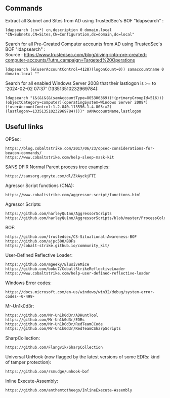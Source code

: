 ## Commands
Extract all Subnet and Sites from AD using TrustedSec's BOF "ldapsearch" :
```
ldapsearch (cn=*) cn,description 0 domain.local "CN=Subnets,CN=Sites,CN=Configuration,dc=domain,dc=local"
```
Search for all Pre-Created Computer accounts from AD using TrustedSec's BOF "ldapsearch" :  
Source : https://www.trustedsec.com/blog/diving-into-pre-created-computer-accounts/?utm_campaign=Targeted%20Operations
```
ldapsearch (&(userAccountControl=4128)(logonCount=0)) samaccountname 0 domain.local ""
```
Search for all enabled Windows Server 2008 that their lastlogon is >= to '2024-02-02 07:37' (133513510232969784):
```
ldapsearch "(&(&(&(&(samAccountType=805306369)(!(primaryGroupId=516)))(objectCategory=computer)(operatingSystem=Windows Server 2008*)(!userAccountControl:1.2.840.113556.1.4.803:=2)(lastlogon>=133513510232969784))))" sAMAccountName,lastlogon
```
## Useful links
OPSec:
```
https://blog.cobaltstrike.com/2017/06/23/opsec-considerations-for-beacon-commands/
https://www.cobaltstrike.com/help-sleep-mask-kit
```
SANS DFIR Normal Parent process tree examples:
```
https://sansorg.egnyte.com/dl/ZkAyckjFTI
```
Agressor Script functions (CNA):
```
https://www.cobaltstrike.com/aggressor-script/functions.html
```
Agressor Scripts:
```
https://github.com/harleyQu1nn/AggressorScripts
https://github.com/harleyQu1nn/AggressorScripts/blob/master/ProcessColor.cna
```
BOF:
```
https://github.com/trustedsec/CS-Situational-Awareness-BOF
https://github.com/ajpc500/BOFs
https://cobalt-strike.github.io/community_kit/
```
User-Defined Reflective Loader:
```
https://github.com/mgeeky/ElusiveMice
https://github.com/boku7/CobaltStrikeReflectiveLoader
https://www.cobaltstrike.com/help-user-defined-reflective-loader
```
Windows Error codes:
```
https://docs.microsoft.com/en-us/windows/win32/debug/system-error-codes--0-499-
```
Mr-Un1k0d3r:
```
https://github.com/Mr-Un1k0d3r/ADHuntTool
https://github.com/Mr-Un1k0d3r/EDRs
https://github.com/Mr-Un1k0d3r/RedTeamCCode
https://github.com/Mr-Un1k0d3r/RedTeamCSharpScripts
```
SharpCollection:
```
https://github.com/Flangvik/SharpCollection
```
Universal UnHook (now flagged by the latest versions of some EDRs: kind of tamper protection):
```
https://github.com/rsmudge/unhook-bof
```
Inline Execute-Assembly:
```
https://github.com/anthemtotheego/InlineExecute-Assembly
```
